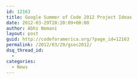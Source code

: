 ```yaml
---
id: 12163
title: Google Summer of Code 2012 Project Ideas
date: 2012-03-29T20:20:09+00:00
author: Abhi Nemani
layout: post
guid: http://codeforamerica.org/?page_id=12163
permalink: /2012/03/29/gsoc2012/
dsq_thread_id:
  - 
categories:
  - News
---
```

